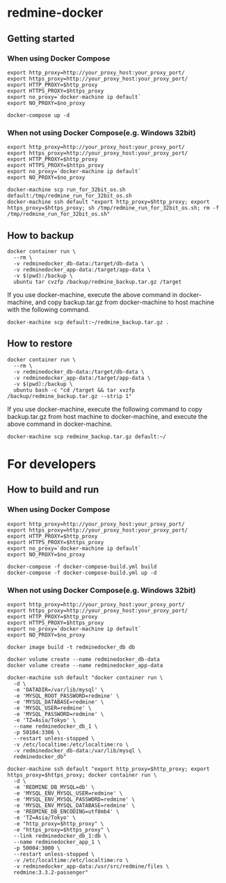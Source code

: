 # redmine-docker

## Getting started

### When using Docker Compose
```shell
export http_proxy=http://your_proxy_host:your_proxy_port/
export https_proxy=http://your_proxy_host:your_proxy_port/
export HTTP_PROXY=$http_proxy
export HTTPS_PROXY=$https_proxy
export no_proxy=`docker-machine ip default`
export NO_PROXY=$no_proxy

docker-compose up -d
```
### When not using Docker Compose(e.g. Windows 32bit)
```shell
export http_proxy=http://your_proxy_host:your_proxy_port/
export https_proxy=http://your_proxy_host:your_proxy_port/
export HTTP_PROXY=$http_proxy
export HTTPS_PROXY=$https_proxy
export no_proxy=`docker-machine ip default`
export NO_PROXY=$no_proxy

docker-machine scp run_for_32bit_os.sh default:/tmp/redmine_run_for_32bit_os.sh
docker-machine ssh default "export http_proxy=$http_proxy; export https_proxy=$https_proxy; sh /tmp/redmine_run_for_32bit_os.sh; rm -f /tmp/redmine_run_for_32bit_os.sh"
```

## How to backup
```shell
docker container run \
  --rm \
  -v redminedocker_db-data:/target/db-data \
  -v redminedocker_app-data:/target/app-data \
  -v $(pwd):/backup \
  ubuntu tar cvzfp /backup/redmine_backup.tar.gz /target
```

If you use docker-machine, execute the above command in docker-machine, and copy backup.tar.gz from docker-machine to host machine with the following command.

```shell
docker-machine scp default:~/redmine_backup.tar.gz .
```

## How to restore
```shell
docker container run \
  --rm \
  -v redminedocker_db-data:/target/db-data \
  -v redminedocker_app-data:/target/app-data \
  -v $(pwd):/backup \
  ubuntu bash -c "cd /target && tar xvzfp /backup/redmine_backup.tar.gz --strip 1"
```

If you use docker-machine, execute the following command to copy backup.tar.gz from host machine to docker-machine, and execute the above command in docker-machine.

```shell
docker-machine scp redmine_backup.tar.gz default:~/
```

# For developers

## How to build and run

### When using Docker Compose
```shell
export http_proxy=http://your_proxy_host:your_proxy_port/
export https_proxy=http://your_proxy_host:your_proxy_port/
export HTTP_PROXY=$http_proxy
export HTTPS_PROXY=$https_proxy
export no_proxy=`docker-machine ip default`
export NO_PROXY=$no_proxy

docker-compose -f docker-compose-build.yml build
docker-compose -f docker-compose-build.yml up -d
```
### When not using Docker Compose(e.g. Windows 32bit)
```shell
export http_proxy=http://your_proxy_host:your_proxy_port/
export https_proxy=http://your_proxy_host:your_proxy_port/
export HTTP_PROXY=$http_proxy
export HTTPS_PROXY=$https_proxy
export no_proxy=`docker-machine ip default`
export NO_PROXY=$no_proxy

docker image build -t redminedocker_db db

docker volume create --name redminedocker_db-data
docker volume create --name redminedocker_app-data

docker-machine ssh default "docker container run \
  -d \
  -e 'DATADIR=/var/lib/mysql' \
  -e 'MYSQL_ROOT_PASSWORD=redmine' \
  -e 'MYSQL_DATABASE=redmine' \
  -e 'MYSQL_USER=redmine' \
  -e 'MYSQL_PASSWORD=redmine' \
  -e 'TZ=Asia/Tokyo' \
  --name redminedocker_db_1 \
  -p 50104:3306 \
  --restart unless-stopped \
  -v /etc/localtime:/etc/localtime:ro \
  -v redminedocker_db-data:/var/lib/mysql \
  redminedocker_db"

docker-machine ssh default "export http_proxy=$http_proxy; export https_proxy=$https_proxy; docker container run \
  -d \
  -e 'REDMINE_DB_MYSQL=db' \
  -e 'MYSQL_ENV_MYSQL_USER=redmine' \
  -e 'MYSQL_ENV_MYSQL_PASSWORD=redmine' \
  -e 'MYSQL_ENV_MYSQL_DATABASE=redmine' \
  -e 'REDMINE_DB_ENCODING=utf8mb4' \
  -e 'TZ=Asia/Tokyo' \
  -e "http_proxy=$http_proxy" \
  -e "https_proxy=$https_proxy" \
  --link redminedocker_db_1:db \
  --name redminedocker_app_1 \
  -p 50004:3000 \
  --restart unless-stopped \
  -v /etc/localtime:/etc/localtime:ro \
  -v redminedocker_app-data:/usr/src/redmine/files \
  redmine:3.3.2-passenger"
```
